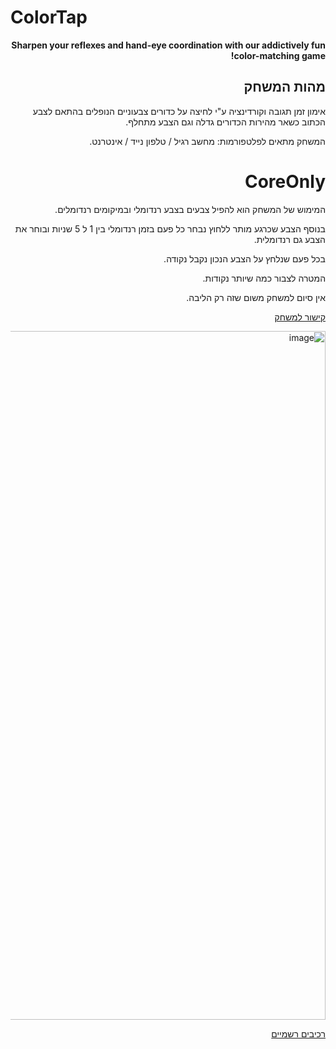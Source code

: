 # ColorTap
<div dir='rtl' lang='he'>


**Sharpen your reflexes and hand-eye coordination with our addictively fun color-matching game!**

## מהות המשחק

אימון זמן תגובה וקורדינציה ע"י לחיצה על כדורים צבעוניים הנופלים בהתאם לצבע הכתוב כשאר מהירות הכדורים גדלה וגם הצבע מתחלף.  

המשחק מתאים לפלטפורמות: מחשב רגיל / טלפון נייד / אינטרנט.

# CoreOnly

המימוש של המשחק הוא להפיל צבעים בצבע רנדומלי ובמיקומים רנדומלים.

בנוסף הצבע שכרגע מותר ללחוץ נבחר כל פעם בזמן רנדומלי בין 1 ל 5 שניות ובוחר את הצבע גם רנדומלית.

בכל פעם שנלחץ על הצבע הנכון נקבל נקודה.

המטרה לצבור כמה שיותר נקודות.

אין סיום למשחק משום שזה רק הליבה.

[קישור למשחק](https://tornifrog.itch.io/colortap)

<img width="1102" alt="image" src="https://user-images.githubusercontent.com/18744772/234272639-f398bd85-93f3-45ac-b39b-a1e9cae4f3a4.png">

[רכיבים רשמיים](formal-elements.md)
</div>
